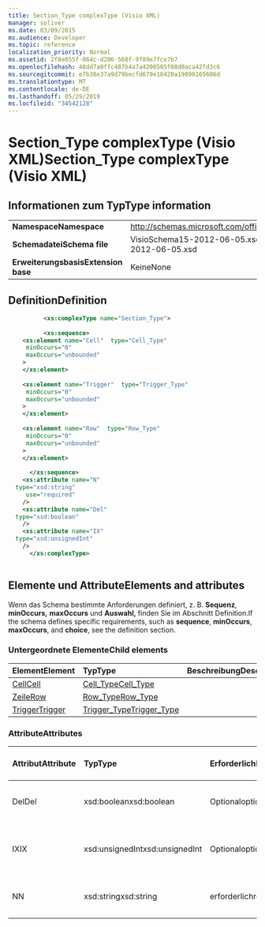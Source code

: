 ```yaml
---
title: Section_Type complexType (Visio XML)
manager: soliver
ms.date: 03/09/2015
ms.audience: Developer
ms.topic: reference
localization_priority: Normal
ms.assetid: 2f8e855f-064c-d286-560f-9f89e7fce7b7
ms.openlocfilehash: 48dd7a0ffc487b4a7a4200505f08d0aca42fd3c6
ms.sourcegitcommit: e7b38e37a9d79becfd679e10420a19890165606d
ms.translationtype: MT
ms.contentlocale: de-DE
ms.lasthandoff: 05/29/2019
ms.locfileid: "34542128"
---
```

# <a name="section_type-complextype-visio-xml"></a><span data-ttu-id="4a69e-102">Section_Type complexType (Visio XML)</span><span class="sxs-lookup"><span data-stu-id="4a69e-102">Section_Type complexType (Visio XML)</span></span>

## <a name="type-information"></a><span data-ttu-id="4a69e-103">Informationen zum Typ</span><span class="sxs-lookup"><span data-stu-id="4a69e-103">Type information</span></span>

|||
|:-----|:-----|
|<span data-ttu-id="4a69e-104">**Namespace**</span><span class="sxs-lookup"><span data-stu-id="4a69e-104">**Namespace**</span></span> <br/> |http://schemas.microsoft.com/office/visio/2011/1/core  <br/> |
|<span data-ttu-id="4a69e-105">**Schemadatei**</span><span class="sxs-lookup"><span data-stu-id="4a69e-105">**Schema file**</span></span> <br/> |<span data-ttu-id="4a69e-106">VisioSchema15-2012-06-05.xsd</span><span class="sxs-lookup"><span data-stu-id="4a69e-106">VisioSchema15-2012-06-05.xsd</span></span>  <br/> |
|<span data-ttu-id="4a69e-107">**Erweiterungsbasis**</span><span class="sxs-lookup"><span data-stu-id="4a69e-107">**Extension base**</span></span> <br/> |<span data-ttu-id="4a69e-108">Keine</span><span class="sxs-lookup"><span data-stu-id="4a69e-108">None</span></span>  <br/> |
   
## <a name="definition"></a><span data-ttu-id="4a69e-109">Definition</span><span class="sxs-lookup"><span data-stu-id="4a69e-109">Definition</span></span>

```XML
          <xs:complexType name="Section_Type">
          
          <xs:sequence>
    <xs:element name="Cell"  type="Cell_Type"
     minOccurs="0"
     maxOccurs="unbounded"
    >
    </xs:element>
    
    <xs:element name="Trigger"  type="Trigger_Type"
     minOccurs="0"
     maxOccurs="unbounded"
    >
    </xs:element>
    
    <xs:element name="Row"  type="Row_Type"
     minOccurs="0"
     maxOccurs="unbounded"
    >
    </xs:element>
    
      </xs:sequence>
    <xs:attribute name="N"
  type="xsd:string"
     use="required"
    />
    <xs:attribute name="Del"
  type="xsd:boolean"
    />
    <xs:attribute name="IX"
  type="xsd:unsignedInt"
    />
      </xs:complexType>
      
```

## <a name="elements-and-attributes"></a><span data-ttu-id="4a69e-110">Elemente und Attribute</span><span class="sxs-lookup"><span data-stu-id="4a69e-110">Elements and attributes</span></span>

<span data-ttu-id="4a69e-111">Wenn das Schema bestimmte Anforderungen definiert, z. B. **Sequenz**, **minOccurs,** **maxOccurs** und **Auswahl,** finden Sie im Abschnitt Definition.</span><span class="sxs-lookup"><span data-stu-id="4a69e-111">If the schema defines specific requirements, such as **sequence**, **minOccurs**, **maxOccurs**, and **choice**, see the definition section.</span></span> 
  
### <a name="child-elements"></a><span data-ttu-id="4a69e-112">Untergeordnete Elemente</span><span class="sxs-lookup"><span data-stu-id="4a69e-112">Child elements</span></span>

|<span data-ttu-id="4a69e-113">**Element**</span><span class="sxs-lookup"><span data-stu-id="4a69e-113">**Element**</span></span>|<span data-ttu-id="4a69e-114">**Typ**</span><span class="sxs-lookup"><span data-stu-id="4a69e-114">**Type**</span></span>|<span data-ttu-id="4a69e-115">**Beschreibung**</span><span class="sxs-lookup"><span data-stu-id="4a69e-115">**Description**</span></span>|
|:-----|:-----|:-----|
|[<span data-ttu-id="4a69e-116">Cell</span><span class="sxs-lookup"><span data-stu-id="4a69e-116">Cell</span></span>](cell-elementvisio-xml.md) <br/> |[<span data-ttu-id="4a69e-117">Cell_Type</span><span class="sxs-lookup"><span data-stu-id="4a69e-117">Cell_Type</span></span>](cell_type-complextypevisio-xml.md) <br/> ||
|[<span data-ttu-id="4a69e-118">Zeile</span><span class="sxs-lookup"><span data-stu-id="4a69e-118">Row</span></span>](https://msdn.microsoft.com/library/c978e3eb-b895-8fb7-e2ba-88c50e57b3db%28Office.15%29.aspx) <br/> |[<span data-ttu-id="4a69e-119">Row_Type</span><span class="sxs-lookup"><span data-stu-id="4a69e-119">Row_Type</span></span>](row_type-complextypevisio-xml.md) <br/> ||
|[<span data-ttu-id="4a69e-120">Trigger</span><span class="sxs-lookup"><span data-stu-id="4a69e-120">Trigger</span></span>](trigger-elementvisio-xml.md) <br/> |[<span data-ttu-id="4a69e-121">Trigger_Type</span><span class="sxs-lookup"><span data-stu-id="4a69e-121">Trigger_Type</span></span>](trigger_type-complextypevisio-xml.md) <br/> ||
   
### <a name="attributes"></a><span data-ttu-id="4a69e-122">Attribute</span><span class="sxs-lookup"><span data-stu-id="4a69e-122">Attributes</span></span>

|<span data-ttu-id="4a69e-123">**Attribut**</span><span class="sxs-lookup"><span data-stu-id="4a69e-123">**Attribute**</span></span>|<span data-ttu-id="4a69e-124">**Typ**</span><span class="sxs-lookup"><span data-stu-id="4a69e-124">**Type**</span></span>|<span data-ttu-id="4a69e-125">**Erforderlich**</span><span class="sxs-lookup"><span data-stu-id="4a69e-125">**Required**</span></span>|<span data-ttu-id="4a69e-126">**Beschreibung**</span><span class="sxs-lookup"><span data-stu-id="4a69e-126">**Description**</span></span>|<span data-ttu-id="4a69e-127">**Mögliche Werte**</span><span class="sxs-lookup"><span data-stu-id="4a69e-127">**Possible values**</span></span>|
|:-----|:-----|:-----|:-----|:-----|
|<span data-ttu-id="4a69e-128">Del</span><span class="sxs-lookup"><span data-stu-id="4a69e-128">Del</span></span>  <br/> |<span data-ttu-id="4a69e-129">xsd:boolean</span><span class="sxs-lookup"><span data-stu-id="4a69e-129">xsd:boolean</span></span>  <br/> |<span data-ttu-id="4a69e-130">Optional</span><span class="sxs-lookup"><span data-stu-id="4a69e-130">optional</span></span>  <br/> ||<span data-ttu-id="4a69e-131">Werte des typs xsd:boolean.</span><span class="sxs-lookup"><span data-stu-id="4a69e-131">Values of the xsd:boolean type.</span></span>  <br/> |
|<span data-ttu-id="4a69e-132">IX</span><span class="sxs-lookup"><span data-stu-id="4a69e-132">IX</span></span>  <br/> |<span data-ttu-id="4a69e-133">xsd:unsignedInt</span><span class="sxs-lookup"><span data-stu-id="4a69e-133">xsd:unsignedInt</span></span>  <br/> |<span data-ttu-id="4a69e-134">Optional</span><span class="sxs-lookup"><span data-stu-id="4a69e-134">optional</span></span>  <br/> ||<span data-ttu-id="4a69e-135">Werte des xsd:unsignedInt-Typs.</span><span class="sxs-lookup"><span data-stu-id="4a69e-135">Values of the xsd:unsignedInt type.</span></span>  <br/> |
|<span data-ttu-id="4a69e-136">N</span><span class="sxs-lookup"><span data-stu-id="4a69e-136">N</span></span>  <br/> |<span data-ttu-id="4a69e-137">xsd:string</span><span class="sxs-lookup"><span data-stu-id="4a69e-137">xsd:string</span></span>  <br/> |<span data-ttu-id="4a69e-138">erforderlich</span><span class="sxs-lookup"><span data-stu-id="4a69e-138">required</span></span>  <br/> ||<span data-ttu-id="4a69e-139">Werte des xsd:string-Typs.</span><span class="sxs-lookup"><span data-stu-id="4a69e-139">Values of the xsd:string type.</span></span>  <br/> |
   

